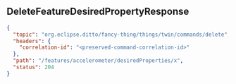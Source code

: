 ## DeleteFeatureDesiredPropertyResponse

```json
{
  "topic": "org.eclipse.ditto/fancy-thing/things/twin/commands/delete",
  "headers": {
    "correlation-id": "<preserved-command-correlation-id>"
  },
  "path": "/features/accelerometer/desiredProperties/x",
  "status": 204
}
```

